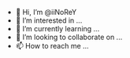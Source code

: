 - 👋 Hi, I’m @iiNoReY
- 👀 I’m interested in ...
- 🌱 I’m currently learning ...
- 💞️ I’m looking to collaborate on ...
- 📫 How to reach me ...

<!---
iiNoReY/iiNoReY is a ✨ special ✨ repository because its `README.md` (this file) appears on your GitHub profile.
You can click the Preview link to take a look at your changes.
--->
